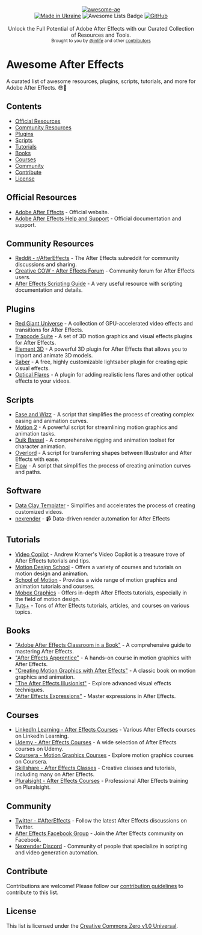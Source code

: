 <div align="center">
    <a href="https://github.com/inlife/awesome-ae"><img src="https://github.com/inlife/awesome-ae/assets/2182108/2f308a1c-fe5f-41a0-86be-3653c713d3ba" alt="awesome-ae" /></a>
</div>

<div align="center">
    <a href="https://stand-with-ukraine.pp.ua"><img src="https://img.shields.io/badge/made_in-Ukraine-ffd700.svg?labelColor=0057b7&style=for-the-badge" alt="Made in Ukraine" /></a>
    <img src="https://img.shields.io/badge/Awesome%20Lists-FC60A8?logo=awesomelists&logoColor=fff&style=for-the-badge" alt="Awesome Lists Badge">
    <a href="LICENSE"><img alt="GitHub" src="https://img.shields.io/github/license/inlife/awesome-ae?style=for-the-badge"></a>
</div>

<br />

<div align="center">
  Unlock the Full Potential of Adobe After Effects with our Curated Collection of Resources and Tools.
</div>

<div align="center">
  <sub>
    Brought to you by <a href="https://github.com/inlife">@inlife</a>
    and other <a href="https://github.com/zpl-c/librg/graphs/contributors">contributors</a>
  </sub>
</div>

# Awesome After Effects

A curated list of awesome resources, plugins, scripts, tutorials, and more for Adobe After Effects. 😎🚀

## Contents

- [Official Resources](#official-resources)
- [Community Resources](#community-resources)
- [Plugins](#plugins)
- [Scripts](#scripts)
- [Tutorials](#tutorials)
- [Books](#books)
- [Courses](#courses)
- [Community](#community)
- [Contribute](#contribute)
- [License](#license)

## Official Resources

- [Adobe After Effects](https://www.adobe.com/products/aftereffects.html) - Official website.
- [Adobe After Effects Help and Support](https://helpx.adobe.com/after-effects.html) - Official documentation and support.

## Community Resources

- [Reddit - r/AfterEffects](https://www.reddit.com/r/AfterEffects/) - The After Effects subreddit for community discussions and sharing.
- [Creative COW - After Effects Forum](https://forums.creativecow.net/adobeaftereffects) - Community forum for After Effects users.
- [After Effects Scripting Guide](https://ae-scripting.docsforadobe.dev/) - A very useful resource with scripting documentation and details.

## Plugins

- [Red Giant Universe](https://www.redgiant.com/universe/) - A collection of GPU-accelerated video effects and transitions for After Effects.
- [Trapcode Suite](https://www.redgiant.com/products/trapcode-suite/) - A set of 3D motion graphics and visual effects plugins for After Effects.
- [Element 3D](https://www.videocopilot.net/products/element2/) - A powerful 3D plugin for After Effects that allows you to import and animate 3D models.
- [Saber](https://www.videocopilot.net/blog/2016/03/new-plug-in-saber-now-available-100-free/) - A free, highly customizable lightsaber plugin for creating epic visual effects.
- [Optical Flares](https://www.videocopilot.net/products/opticalflares/) - A plugin for adding realistic lens flares and other optical effects to your videos.

## Scripts

- [Ease and Wizz](http://aescripts.com/ease-and-wizz/) - A script that simplifies the process of creating complex easing and animation curves.
- [Motion 2](http://aescripts.com/motion/) - A powerful script for streamlining motion graphics and animation tasks.
- [Duik Bassel](https://rainboxprod.coop/en/tools/duik/) - A comprehensive rigging and animation toolset for character animation.
- [Overlord](http://battleaxe.co/overlord) - A script for transferring shapes between Illustrator and After Effects with ease.
- [Flow](https://aescripts.com/flow/) - A script that simplifies the process of creating animation curves and paths.

## Software
 - [Data Clay Templater](https://dataclay.com/templater/) - Simplifies and accelerates the process of creating customized videos.
 - [nexrender](https://github.com/inlife/nexrender) - 📹 Data-driven render automation for After Effects

## Tutorials

- [Video Copilot](https://www.videocopilot.net/tutorials/) - Andrew Kramer's Video Copilot is a treasure trove of After Effects tutorials and tips.
- [Motion Design School](https://motiondesign.school/collections/after-effects) - Offers a variety of courses and tutorials on motion design and animation.
- [School of Motion](https://www.schoolofmotion.com/tutorials) - Provides a wide range of motion graphics and animation tutorials and courses.
- [Mobox Graphics](https://www.moboxgraphics.com/) - Offers in-depth After Effects tutorials, especially in the field of motion design.
- [Tuts+](https://tutsplus.com/) - Tons of After Effects tutorials, articles, and courses on various topics.

## Books

- ["Adobe After Effects Classroom in a Book"](https://www.adobepress.com/store/adobe-after-effects-classroom-in-a-book-2021-release-9780136677777) - A comprehensive guide to mastering After Effects.
- ["After Effects Apprentice"](https://www.amazon.com/After-Effects-Apprentice-Real-World-Skills/dp/0240811364) - A hands-on course in motion graphics with After Effects.
- ["Creating Motion Graphics with After Effects"](https://www.amazon.com/Creating-Motion-Graphics-After-Effects/dp/1138643110) - A classic book on motion graphics and animation.
- ["The After Effects Illusionist"](https://www.amazon.com/After-Effects-Illusionist-Complete-Techniques/dp/1578202138) - Explore advanced visual effects techniques.
- ["After Effects Expressions"](https://www.amazon.com/After-Effects-Expressions-Marcus-Geduld/dp/0240809362) - Master expressions in After Effects.

## Courses

- [LinkedIn Learning - After Effects Courses](https://www.linkedin.com/learning/topics/adobe-after-effects) - Various After Effects courses on LinkedIn Learning.
- [Udemy - After Effects Courses](https://www.udemy.com/courses/search/?q=after%20effects) - A wide selection of After Effects courses on Udemy.
- [Coursera - Motion Graphics Courses](https://www.coursera.org/specializations/motion-graphics) - Explore motion graphics courses on Coursera.
- [Skillshare - After Effects Classes](https://www.skillshare.com/browse/adobe-after-effects) - Creative classes and tutorials, including many on After Effects.
- [Pluralsight - After Effects Courses](https://www.pluralsight.com/courses/adobe-after-effects-fundamentals) - Professional After Effects training on Pluralsight.

## Community

- [Twitter - #AfterEffects](https://twitter.com/hashtag/AfterEffects) - Follow the latest After Effects discussions on Twitter.
- [After Effects Facebook Group](https://www.facebook.com/groups/aftereffectscommunity) - Join the After Effects community on Facebook.
- [Nexrender Discord](https://discord.gg/S2JtRcB) - Community of people that specialize in scripting and video generation automation.

## Contribute

Contributions are welcome! Please follow our [contribution guidelines](CONTRIBUTING.md) to contribute to this list.

## License

This list is licensed under the [Creative Commons Zero v1.0 Universal](LICENSE).
